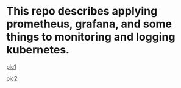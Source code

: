 # This repo describes applying prometheus, grafana, and some things to monitoring and logging kubernetes.

[pic1](https://github.com/datvo2k/Monitoring-and-Logging/blob/master/pic/Screenshot%20from%202022-05-30%2020-14-08.png)

[pic2](https://github.com/datvo2k/Monitoring-and-Logging/blob/master/pic/Screenshot%20from%202022-05-30%2020-15-37.png)